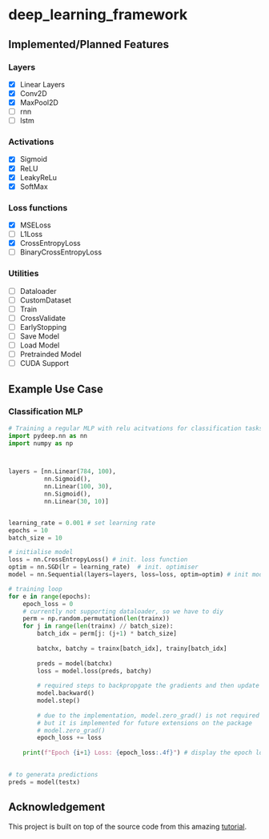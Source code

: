 # deep_learning_framework


## Implemented/Planned Features
### Layers
- [x] Linear Layers
- [x] Conv2D
- [x] MaxPool2D
- [ ] rnn
- [ ] lstm
### Activations
- [x] Sigmoid
- [x] ReLU
- [x] LeakyReLu
- [x] SoftMax

### Loss functions
- [x] MSELoss
- [ ] L1Loss
- [x] CrossEntropyLoss
- [ ] BinaryCrossEntropyLoss

### Utilities
- [ ] Dataloader
- [ ] CustomDataset
- [ ] Train
- [ ] CrossValidate
- [ ] EarlyStopping
- [ ] Save Model
- [ ] Load Model
- [ ] Pretrainded Model
- [ ] CUDA Support

## Example Use Case

### Classification MLP
```python
# Training a regular MLP with relu acitvations for classification tasks
import pydeep.nn as nn
import numpy as np



layers = [nn.Linear(784, 100), 
          nn.Sigmoid(), 
          nn.Linear(100, 30), 
          nn.Sigmoid(), 
          nn.Linear(30, 10)]


learning_rate = 0.001 # set learning rate
epochs = 10
batch_size = 10

# initialise model
loss = nn.CrossEntropyLoss() # init. loss function
optim = nn.SGD(lr = learning_rate)  # init. optimiser
model = nn.Sequential(layers=layers, loss=loss, optim=optim) # init model

# training loop
for e in range(epochs):
    epoch_loss = 0
    # currently not supporting dataloader, so we have to diy
    perm = np.random.permutation(len(trainx))
    for j in range(len(trainx) // batch_size):
        batch_idx = perm[j: (j+1) * batch_size]
        
        batchx, batchy = trainx[batch_idx], trainy[batch_idx]
        
        preds = model(batchx)
        loss = model.loss(preds, batchy)
        
        # required steps to backpropgate the gradients and then update the weights
        model.backward()
        model.step()
        
        # due to the implementation, model.zero_grad() is not required to reset the gradients, 
        # but it is implemented for future extensions on the package
        # model.zero_grad()
        epoch_loss += loss
        
    print(f"Epoch {i+1} Loss: {epoch_loss:.4f}") # display the epoch loss of current epoch
    

# to generata predictions
preds = model(testx)

```

## Acknowledgement
This project is built on top of the source code from this amazing [tutorial](https://towardsdatascience.com/how-to-build-a-diy-deep-learning-framework-in-numpy-59b5b618f9b7).






